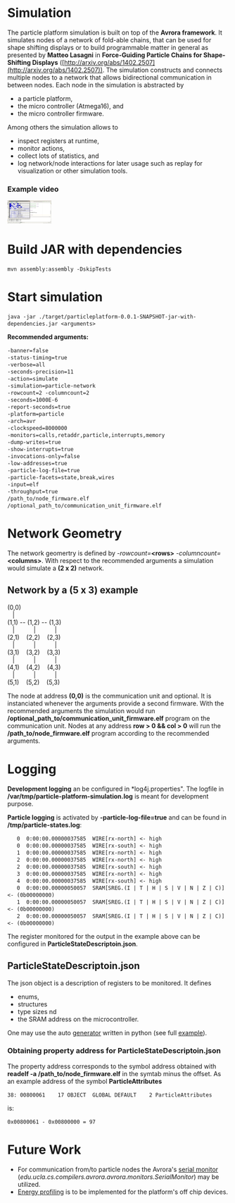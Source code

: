 Simulation
==========
The particle platform simulation is built on top of the **Avrora framework**.
It simulates nodes of a network of fold-able chains, that can be used for
shape shifting displays or to build programmable matter in general as
presented by **Matteo Lasagni** in **Force-Guiding Particle Chains for Shape-Shifting Displays** ([http://arxiv.org/abs/1402.2507](http://arxiv.org/abs/1402.2507)).
The simulation constructs and connects multiple nodes to a network that allows bidirectional
communication in between nodes. Each node in the simulation is abstracted by

+ a particle platform,
+ the micro controller (Atmega16), and 
+ the micro controller firmware.

Among others the simulation allows to 

+ inspect registers at runtime, 
+ monitor actions,
+ collect lots of statistics, and
+ log network/node interactions for later usage such as replay for 
visualization or other simulation tools.

### Example video
<a href="./examples/howto-simulate-and-visalize.mp4"><img src="./examples/howto-simulate-and-visalize.png" width=100 /></a>


Build JAR with dependencies
===========================

    mvn assembly:assembly -DskipTests

Start simulation
================

    java -jar ./target/particleplatform-0.0.1-SNAPSHOT-jar-with-dependencies.jar <arguments>
    
**Recommended arguments:**

    -banner=false 
    -status-timing=true 
    -verbose=all 
    -seconds-precision=11 
    -action=simulate 
    -simulation=particle-network 
    -rowcount=2 -columncount=2 
    -seconds=1000E-6 
    -report-seconds=true 
    -platform=particle 
    -arch=avr 
    -clockspeed=8000000 
    -monitors=calls,retaddr,particle,interrupts,memory 
    -dump-writes=true 
    -show-interrupts=true 
    -invocations-only=false 
    -low-addresses=true 
    -particle-log-file=true 
    -particle-facets=state,break,wires 
    -input=elf 
    -throughput=true
    /path_to/node_firmware.elf /optional_path_to/communication_unit_firmware.elf

Network Geometry
================
The network geomertry is defined by *-rowcount=***<rows\>** 
*-columncount=***<columns\>**. With respect to the recommended arguments a simulation
would simulate a **(2 x 2)** network.

**Network** by a (5 x 3) example
---------------------------------

(0,0)<br>
&nbsp;&nbsp;&nbsp;|<br>
(1,1) -- (1,2) -- (1,3)<br>
&nbsp;&nbsp;&nbsp;|&nbsp;&nbsp;&nbsp;&nbsp;&nbsp;&nbsp;&nbsp;&nbsp;&nbsp;&nbsp;&nbsp;|&nbsp;&nbsp;&nbsp;&nbsp;&nbsp;&nbsp;&nbsp;&nbsp;&nbsp;&nbsp;&nbsp;|<br>
(2,1) &nbsp;&nbsp; (2,2) &nbsp;&nbsp; (2,3)<br>
&nbsp;&nbsp;&nbsp;|&nbsp;&nbsp;&nbsp;&nbsp;&nbsp;&nbsp;&nbsp;&nbsp;&nbsp;&nbsp;&nbsp;|&nbsp;&nbsp;&nbsp;&nbsp;&nbsp;&nbsp;&nbsp;&nbsp;&nbsp;&nbsp;&nbsp;|<br>
(3,1) &nbsp;&nbsp; (3,2) &nbsp;&nbsp; (3,3)<br>
&nbsp;&nbsp;&nbsp;|&nbsp;&nbsp;&nbsp;&nbsp;&nbsp;&nbsp;&nbsp;&nbsp;&nbsp;&nbsp;&nbsp;|&nbsp;&nbsp;&nbsp;&nbsp;&nbsp;&nbsp;&nbsp;&nbsp;&nbsp;&nbsp;&nbsp;|<br>
(4,1) &nbsp;&nbsp; (4,2) &nbsp;&nbsp; (4,3)<br>
&nbsp;&nbsp;&nbsp;|&nbsp;&nbsp;&nbsp;&nbsp;&nbsp;&nbsp;&nbsp;&nbsp;&nbsp;&nbsp;&nbsp;|&nbsp;&nbsp;&nbsp;&nbsp;&nbsp;&nbsp;&nbsp;&nbsp;&nbsp;&nbsp;&nbsp;|<br>
(5,1) &nbsp;&nbsp; (5,2) &nbsp;&nbsp; (5,3)<br>

The node at address **(0,0)** is the communication unit and optional. It is 
instanciated whenever the arguments provide a second firmware. With the recommended
arguments the simulation would run **/optional_path_to/communication_unit_firmware.elf** program
on the communication unit. Nodes at any address **row > 0 && col > 0** will
run the **/path_to/node_firmware.elf** program according to the recommended arguments.

Logging
=======
**Development logging** an be configured in *log4j.properties". The logfile 
in **/var/tmp/particle-platform-simulation.log** is meant for development purpose.

**Particle logging** is activated by **-particle-log-file=true** and can be found in 
**/tmp/particle-states.log**:

       0  0:00:00.00000037585  WIRE[rx-north] <- high
       0  0:00:00.00000037585  WIRE[rx-south] <- high
       1  0:00:00.00000037585  WIRE[rx-north] <- high
       2  0:00:00.00000037585  WIRE[rx-north] <- high
       2  0:00:00.00000037585  WIRE[rx-south] <- high
       3  0:00:00.00000037585  WIRE[rx-north] <- high
       4  0:00:00.00000037585  WIRE[rx-south] <- high
       0  0:00:00.00000050057  SRAM[SREG.(I | T | H | S | V | N | Z | C)] <- (0b00000000)
       1  0:00:00.00000050057  SRAM[SREG.(I | T | H | S | V | N | Z | C)] <- (0b00000000)
       2  0:00:00.00000050057  SRAM[SREG.(I | T | H | S | V | N | Z | C)] <- (0b00000000)

The register monitored for the output in the example above can be configured in **ParticleStateDescriptoin.json**.

ParticleStateDescriptoin.json
------------------------------

The json object is a description of registers to be monitored. 
It defines 

+ enums, 
+ structures
+ type sizes nd
+ the SRAM address on the microcontroller.

One may use the auto [generator](https://github.com/ProgrammableMatter/cstruct-to-json)
written in python (see full [example](https://github.com/ProgrammableMatter/avrora-particle-platform/blob/master/src/main/resources/ParticleRegisterDescription.json)).


### Obtaining property address for ParticleStateDescriptoin.json
The property address corresponds to the symbol address obtained with 
**readelf -a /path_to/node_firmware.elf** in the symtab minus the offset.
As an example address of the symbol **ParticleAttributes**

    38: 00800061    17 OBJECT  GLOBAL DEFAULT    2 ParticleAttributes

is: 

    0x00800061 - 0x00800000 = 97

Future Work
===========

* For communication from/to particle nodes the Avrora's [serial monitor](http://compilers.cs.ucla.edu/avrora/help/serial.html)
(*edu.ucla.cs.compilers.avrora.avrora.monitors.SerialMonitor*) may be utilized.
* [Energy profiling](http://compilers.cs.ucla.edu/avrora/help/energy-profile.html) is to be implemented for the platform's off chip devices.
